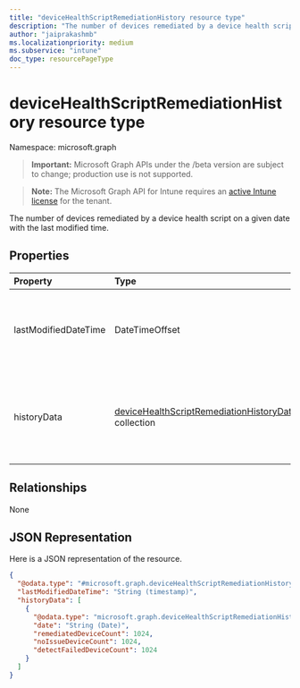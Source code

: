 ```yaml
---
title: "deviceHealthScriptRemediationHistory resource type"
description: "The number of devices remediated by a device health script on a given date with the last modified time."
author: "jaiprakashmb"
ms.localizationpriority: medium
ms.subservice: "intune"
doc_type: resourcePageType
---
```


# deviceHealthScriptRemediationHistory resource type

Namespace: microsoft.graph
> **Important:** Microsoft Graph APIs under the /beta version are subject to change; production use is not supported.

> **Note:** The Microsoft Graph API for Intune requires an [active Intune license](https://go.microsoft.com/fwlink/?linkid=839381) for the tenant.


The number of devices remediated by a device health script on a given date with the last modified time.

## Properties
|Property|Type|Description|
|:---|:---|:---|
|lastModifiedDateTime|DateTimeOffset|The date on which the results history is calculated for the healthscript.|
|historyData|[deviceHealthScriptRemediationHistoryData](../resources/intune-devices-devicehealthscriptremediationhistorydata.md) collection|The number of devices remediated by the device health script on the given date.|

## Relationships
None

## JSON Representation
Here is a JSON representation of the resource.
<!-- {
  "blockType": "resource",
  "@odata.type": "microsoft.graph.deviceHealthScriptRemediationHistory"
}
-->
``` json
{
  "@odata.type": "#microsoft.graph.deviceHealthScriptRemediationHistory",
  "lastModifiedDateTime": "String (timestamp)",
  "historyData": [
    {
      "@odata.type": "microsoft.graph.deviceHealthScriptRemediationHistoryData",
      "date": "String (Date)",
      "remediatedDeviceCount": 1024,
      "noIssueDeviceCount": 1024,
      "detectFailedDeviceCount": 1024
    }
  ]
}
```
